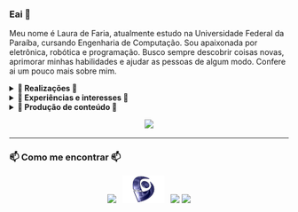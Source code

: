 ### Eai 👋

Meu nome é Laura de Faria, atualmente estudo na Universidade Federal da Paraíba, cursando Engenharia de Computação. Sou apaixonada por eletrônica, robótica e programação. Busco sempre descobrir coisas novas, aprimorar minhas habilidades e ajudar as pessoas de algum modo. Confere ai um pouco mais sobre mim.

<details>
 <summary><strong>🔭 Realizações 🔭</strong></summary>

   - <b>(2018 - presente)</b> Ministro aulas de Arduino e Eletrônica básica no Capítulo de Robótica e Automação, pelo IEEE na UFPB <br/>
   - <b>(2018 - presente)</b> Integrante do Laboratório de Sistemas Digitais - UFPB <br/>
   - <b>(2019)</b> Monitora da disciplina de Circuitos Lógicos para o curso de Engenharia de Computação <br/>
   - <b>(2019)</b> Desenvolvimento de material de apoio para práticas envolvendo circuitos integrados <br/>
   - <b>(2019 - 2020)</b> Desenvolvimento de uma plataforma de baixo custo para análise de exercícios para pacientes com lesão cerebral e medular<br/>
   - <b>(2020 - presente)</b> Participação como desenvolvedora (Back-end) do site para projeto 'Paraíba Humana e Inteligente' <br/> 
</details>

<details>
 <summary><strong>🤖 Experiências e interesses 🤖</strong></summary>
   - Experiência com C/C++ em projetos pessoais, graduação e projeto de pesquisa<br/>
   - Experiência com Python em projetos pessoais e graduação<br/>
   - Experiência com Assembly e verilog em projetos pessoais e graduação<br/>
   - Possuo interesse na aplicação de conteúdos envolvendo circuitos lógicos (manipulando circuitos integrados), eletrônica (principalmente amplificadores e conversores), eletricidade e arquitetura de computadores<br/>
   - Tenho conhecimento em JavaScript e o básico de HTML (sempre procurando aprender mais rsrs) <br/>
   - Trabalho com pesquisa na área de Sistemas Embarcados, aplicando no desenvolvimento de tecnologias assistivas <br/>
   - Pretendo aprimorar meus conhecimentos sobre Inteligênca Artificial<br/>
   - Já perticipei de minicursos envolvendo desenvolvimento web, estudo sobre IA, análise de Fourier e introdução a banco de dados (Integrando MySQL + arduino e Cloud Firestore/Realtime Database + ESP8266)<br/>
</details>

<details>
 <summary><strong>🚧 Produção de conteúdo 🚧</strong></summary>
   - Faço participações em criações de conteúdo através do instagram e twitch da RAS UFPB: <a href="https:linktr.ee/rasufpb">Linktree</a> &nbsp;&nbsp;<br/> 
   - Projeto relacionados a metareciclagem (<b>Em construção</b>) <br/> <br/>
</details>

<p align="center">
<a href="https://github.com/lauradefaria">
  <img height="160em" src="https://github-readme-stats.vercel.app/api/top-langs/?username=lauradefaria&theme=dracula&layout=compact&langs_count=6" />
</a>
</p>

---
### 📫 Como me encontrar 📫

<p align='center'>
<a href="https://www.linkedin.com/in/laura-de-faria-maranhão-ayres-95578b203"><img height="50" src="https://github.com/mateustoin/mateustoin/blob/master/img/linkedin.png?raw=true"></a>&nbsp;&nbsp;
<a href="http://lattes.cnpq.br/7896264329763789"><img height="50" src="https://github.com/lauradefaria/lauradefaria/blob/master/img/lattes.png?raw=true"></a>&nbsp;&nbsp;
<a href="mailto:lauradfma@gmail.com"><img height="50" src="https://github.com/mateustoin/mateustoin/blob/master/img/email.png?raw=true"></a>
<a href="https://github.com/lauradefaria"><img height="50" src="https://github.com/mateustoin/mateustoin/blob/master/img/github.png?raw=true"></a>
